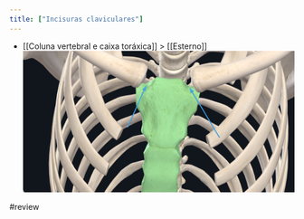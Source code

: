```yaml
---
title: ["Incisuras claviculares"]
---
```

+ [[Coluna vertebral e caixa toráxica]] > [[Esterno]] 
![Pasted image 20210420155227.png](Pasted%20image%2020210420155227.png)

#review 